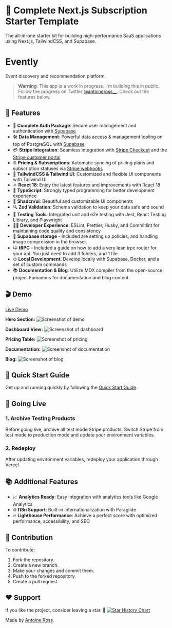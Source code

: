 # 🚀 Complete Next.js Subscription Starter Template

The all-in-one starter kit for building high-performance SaaS applications using Next.js, TailwindCSS, and Supabase.

# Evently

Event discovery and recommendation platform.

> **Warning**: This app is a work in progress. I'm building this in public. Follow the progress on Twitter [@antoineross\_\_](https://twitter.com/antoineross__). Check out the features below.

## 🎉 Features

- 🔐 **Complete Auth Package**: Secure user management and authentication with [Supabase](https://supabase.io/docs/guides/auth)
- 🛠️ **Data Management**: Powerful data access & management tooling on top of PostgreSQL with [Supabase](https://supabase.io/docs/guides/database)
- 💳 **Stripe Integration**: Seamless integration with [Stripe Checkout](https://stripe.com/docs/payments/checkout) and the [Stripe customer portal](https://stripe.com/docs/billing/subscriptions/customer-portal)
- 🌐 **Pricing & Subscriptions**: Automatic syncing of pricing plans and subscription statuses via [Stripe webhooks](https://stripe.com/docs/webhooks)
- 🌈 **TailwindCSS & Tailwind UI**: Customized and flexible UI components with Tailwind UI
- ⚛️ **React 18**: Enjoy the latest features and improvements with React 18
- 📘 **TypeScript**: Strongly typed programming for better development experience
- 🎨 **Shadcn/ui**: Beautiful and customizable UI components
- 🔍 **Zod Validation**: Schema validation to keep your data safe and sound
- 🧪 **Testing Tools**: Integrated unit and e2e testing with Jest, React Testing Library, and Playwright
- 🧑‍💻 **Developer Experience**: ESLint, Prettier, Husky, and Commitlint for maintaining code quality and consistency
- 📀 **Supabase storage** - Included are setting up policies, and handling image compression in the browser.
- ⼬ **tRPC** - Included a guide on how to add a very lean trpc router for your api. You just need to add 3 folders, and 1 file.
- ⚙️ **Local Development**: Develop locally with Supabase, Docker, and a set of custom commands
- 📚 **Documentation & Blog**: Utilize MDX compiler from the open-source project Fumadocs for documentation and blog content.

## 🎬 Demo

[Live Demo](https://hikari.antoineross.com/)

**Hero Section:** ![Screenshot of demo](./public/hikari-landingpage.png)

**Dashboard View:** ![Screenshot of dashboard](./public/hikari-dashboard.png)

**Pricing Table:** ![Screenshot of pricing](./public/hikari-pricing.png)

**Documentation:** ![Screenshot of documentation](./public/hikari-documentation.png)

**Blog:** ![Screenshot of blog](./public/hikari-blog.png)

## 📄 Quick Start Guide

Get up and running quickly by following the [Quick Start Guide](https://hikari.antoineross.com/docs/quick-start).

## 🚀 Going Live

### **1. Archive Testing Products**

Before going live, archive all test mode Stripe products. Switch Stripe from test mode to production mode and update your environment variables.

### **2. Redeploy**

After updating environment variables, redeploy your application through Vercel.

## 📚 Additional Features

- 📈 **Analytics Ready**: Easy integration with analytics tools like Google Analytics
- 🌐 **I18n Support**: Built-in internationalization with Paraglide
- 🔥 **Lighthouse Performance**: Achieve a perfect score with optimized performance, accessibility, and SEO

## 🤝 Contribution

To contribute:

1. Fork the repository.
2. Create a new branch.
3. Make your changes and commit them.
4. Push to the forked repository.
5. Create a pull request.

## ❤️ Support

If you like the project, consider leaving a star. 🌟
[![Star History Chart](https://api.star-history.com/svg?repos=antoineross/Hikari&type=Date)](https://star-history.com/#antoineross/Hikari&Date)

Made by [Antoine Ross](https://antoineross.com).
